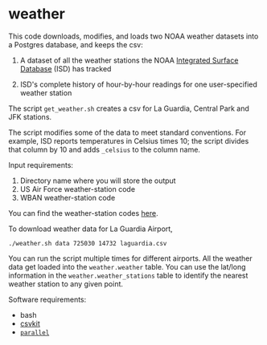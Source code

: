 # weather
This code downloads, modifies, and loads two NOAA weather datasets into a Postgres database, and keeps the csv:

1. A dataset of all the weather stations the NOAA [Integrated Surface Database](https://www.ncdc.noaa.gov/isd) (ISD) has tracked

2. ISD's complete history of hour-by-hour readings for one user-specified weather station

The script `get_weather.sh` creates a csv for La Guardia, Central Park and JFK stations. 

The script modifies some of the data to meet standard conventions. For example,
ISD reports temperatures in Celsius times 10; the script divides that column by 10 and adds `_celsius` to the column name.

Input requirements:

1. Directory name where you will store the output 
2. US Air Force weather-station code
3. WBAN weather-station code

You can find the weather-station codes [here](http://bit.ly/2kpCFcU).

To download weather data for La Guardia Airport,
```
./weather.sh data 725030 14732 laguardia.csv
```

You can run the script multiple times for different airports. All the weather data get loaded into the `weather.weather` table. You can use the lat/long information in the `weather.weather_stations` table to identify the nearest weather station to any given point.

Software requirements:
* bash
* [csvkit](https://pypi.python.org/pypi/csvkit)
* [`parallel`](https://www.gnu.org/software/parallel/)
